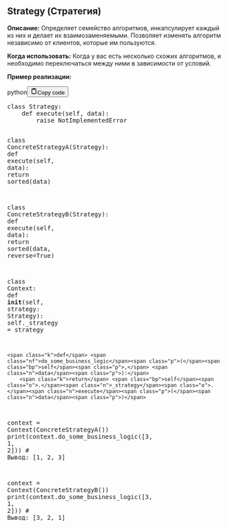 <h2>Strategy (Стратегия)</h2>
<p><strong>Описание:</strong> Определяет семейство алгоритмов, инкапсулирует каждый из них и делает их взаимозаменяемыми.
Позволяет изменять алгоритм независимо от клиентов, которые им пользуются.</p>
<p><strong>Когда использовать:</strong> Когда у вас есть несколько схожих алгоритмов,
и необходимо переключаться между ними в зависимости от условий.</p>
<p><strong>Пример реализации:</strong></p>
<div class="code_element"><div class="lang_line"><text>python</text><button class="copy_code_button" onclick="CopyCode(this)"><svg style="width: 1.2em;height: 1.2em;" aria-hidden="true" xmlns="http://www.w3.org/2000/svg" fill="none" viewBox="0 0 24 24"><path stroke="currentColor" stroke-linecap="round" stroke-linejoin="round" stroke-width="2" d="M15 4h3a1 1 0 0 1 1 1v15a1 1 0 0 1-1 1H6a1 1 0 0 1-1-1V5a1 1 0 0 1 1-1h3m0 3h6m-5-4v4h4V3h-4Z"/></svg><text>Copy code</text></button></div><div class="code"><div class="highlight"><pre><span></span><span class="k">class</span> <span class="nc">Strategy</span><span class="p">:</span>
    <span class="k">def</span> <span class="nf">execute</span><span class="p">(</span><span class="bp">self</span><span class="p">,</span> <span class="n">data</span><span class="p">):</span>
        <span class="k">raise</span> <span class="ne">NotImplementedError</span>

<span class="k">class</span> <span class="nc">ConcreteStrategyA</span><span class="p">(</span><span class="n">Strategy</span><span class="p">):</span>
    <span class="k">def</span> <span class="nf">execute</span><span class="p">(</span><span class="bp">self</span><span class="p">,</span> <span class="n">data</span><span class="p">):</span>
        <span class="k">return</span> <span class="nb">sorted</span><span class="p">(</span><span class="n">data</span><span class="p">)</span>

<span class="k">class</span> <span class="nc">ConcreteStrategyB</span><span class="p">(</span><span class="n">Strategy</span><span class="p">):</span>
    <span class="k">def</span> <span class="nf">execute</span><span class="p">(</span><span class="bp">self</span><span class="p">,</span> <span class="n">data</span><span class="p">):</span>
        <span class="k">return</span> <span class="nb">sorted</span><span class="p">(</span><span class="n">data</span><span class="p">,</span> <span class="n">reverse</span><span class="o">=</span><span class="kc">True</span><span class="p">)</span>

<span class="k">class</span> <span class="nc">Context</span><span class="p">:</span>
    <span class="k">def</span> <span class="fm">__init__</span><span class="p">(</span><span class="bp">self</span><span class="p">,</span> <span class="n">strategy</span><span class="p">:</span> <span class="n">Strategy</span><span class="p">):</span>
        <span class="bp">self</span><span class="o">.</span><span class="n">_strategy</span> <span class="o">=</span> <span class="n">strategy</span>

    <span class="k">def</span> <span class="nf">do_some_business_logic</span><span class="p">(</span><span class="bp">self</span><span class="p">,</span> <span class="n">data</span><span class="p">):</span>
        <span class="k">return</span> <span class="bp">self</span><span class="o">.</span><span class="n">_strategy</span><span class="o">.</span><span class="n">execute</span><span class="p">(</span><span class="n">data</span><span class="p">)</span>

<span class="n">context</span> <span class="o">=</span> <span class="n">Context</span><span class="p">(</span><span class="n">ConcreteStrategyA</span><span class="p">())</span>
<span class="nb">print</span><span class="p">(</span><span class="n">context</span><span class="o">.</span><span class="n">do_some_business_logic</span><span class="p">([</span><span class="mi">3</span><span class="p">,</span> <span class="mi">1</span><span class="p">,</span> <span class="mi">2</span><span class="p">]))</span>  <span class="c1"># Вывод: [1, 2, 3]</span>

<span class="n">context</span> <span class="o">=</span> <span class="n">Context</span><span class="p">(</span><span class="n">ConcreteStrategyB</span><span class="p">())</span>
<span class="nb">print</span><span class="p">(</span><span class="n">context</span><span class="o">.</span><span class="n">do_some_business_logic</span><span class="p">([</span><span class="mi">3</span><span class="p">,</span> <span class="mi">1</span><span class="p">,</span> <span class="mi">2</span><span class="p">]))</span>  <span class="c1"># Вывод: [3, 2, 1]</span>
</pre></div></div></div>
